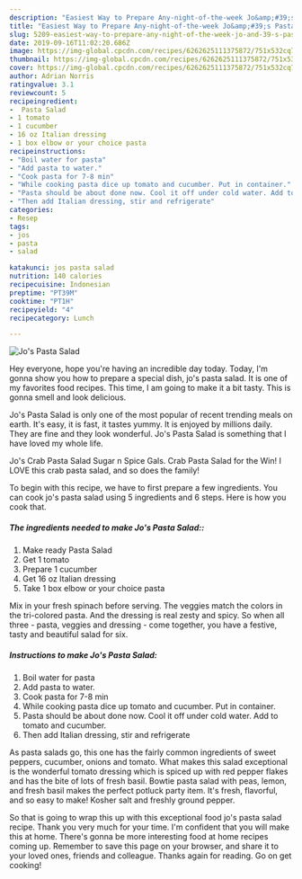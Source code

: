```yaml
---
description: "Easiest Way to Prepare Any-night-of-the-week Jo&amp;#39;s Pasta Salad"
title: "Easiest Way to Prepare Any-night-of-the-week Jo&amp;#39;s Pasta Salad"
slug: 5209-easiest-way-to-prepare-any-night-of-the-week-jo-and-39-s-pasta-salad
date: 2019-09-16T11:02:20.686Z
image: https://img-global.cpcdn.com/recipes/6262625111375872/751x532cq70/jos-pasta-salad-recipe-main-photo.jpg
thumbnail: https://img-global.cpcdn.com/recipes/6262625111375872/751x532cq70/jos-pasta-salad-recipe-main-photo.jpg
cover: https://img-global.cpcdn.com/recipes/6262625111375872/751x532cq70/jos-pasta-salad-recipe-main-photo.jpg
author: Adrian Norris
ratingvalue: 3.1
reviewcount: 5
recipeingredient:
-  Pasta Salad
- 1 tomato
- 1 cucumber
- 16 oz Italian dressing
- 1 box elbow or your choice pasta
recipeinstructions:
- "Boil water for pasta"
- "Add pasta to water."
- "Cook pasta for 7-8 min"
- "While cooking pasta dice up tomato and cucumber. Put in container."
- "Pasta should be about done now. Cool it off under cold water. Add to tomato and cucumber."
- "Then add Italian dressing, stir and refrigerate"
categories:
- Resep
tags:
- jos
- pasta
- salad

katakunci: jos pasta salad
nutrition: 140 calories
recipecuisine: Indonesian
preptime: "PT39M"
cooktime: "PT1H"
recipeyield: "4"
recipecategory: Lunch

---
```



![Jo&#39;s Pasta Salad](https://img-global.cpcdn.com/recipes/6262625111375872/751x532cq70/jos-pasta-salad-recipe-main-photo.jpg)

Hey everyone, hope you're having an incredible day today. Today, I'm gonna show you how to prepare a special dish, jo&#39;s pasta salad. It is one of my favorites food recipes. This time, I am going to make it a bit tasty. This is gonna smell and look delicious.

Jo&#39;s Pasta Salad is only one of the most popular of recent trending meals on earth. It's easy, it is fast, it tastes yummy. It is enjoyed by millions daily. They are fine and they look wonderful. Jo&#39;s Pasta Salad is something that I have loved my whole life.

Jo&#39;s Crab Pasta Salad Sugar n Spice Gals. Crab Pasta Salad for the Win! I LOVE this crab pasta salad, and so does the family!


To begin with this recipe, we have to first prepare a few ingredients. You can cook jo&#39;s pasta salad using 5 ingredients and 6 steps. Here is how you cook that.

##### The ingredients needed to make Jo&#39;s Pasta Salad::

1. Make ready  Pasta Salad
1. Get 1 tomato
1. Prepare 1 cucumber
1. Get 16 oz Italian dressing
1. Take 1 box elbow or your choice pasta


Mix in your fresh spinach before serving. The veggies match the colors in the tri-colored pasta. And the dressing is real zesty and spicy. So when all three - pasta, veggies and dressing - come together, you have a festive, tasty and beautiful salad for six. 

##### Instructions to make Jo&#39;s Pasta Salad:

1. Boil water for pasta
1. Add pasta to water.
1. Cook pasta for 7-8 min
1. While cooking pasta dice up tomato and cucumber. Put in container.
1. Pasta should be about done now. Cool it off under cold water. Add to tomato and cucumber.
1. Then add Italian dressing, stir and refrigerate


As pasta salads go, this one has the fairly common ingredients of sweet peppers, cucumber, onions and tomato. What makes this salad exceptional is the wonderful tomato dressing which is spiced up with red pepper flakes and has the bite of lots of fresh basil. Bowtie pasta salad with peas, lemon, and fresh basil makes the perfect potluck party item. It&#39;s fresh, flavorful, and so easy to make! Kosher salt and freshly ground pepper. 

So that is going to wrap this up with this exceptional food jo&#39;s pasta salad recipe. Thank you very much for your time. I'm confident that you will make this at home. There's gonna be more interesting food at home recipes coming up. Remember to save this page on your browser, and share it to your loved ones, friends and colleague. Thanks again for reading. Go on get cooking!
